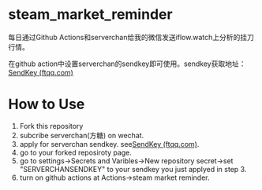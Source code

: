 # steam_market_reminder
每日通过Github Actions和serverchan给我的微信发送iflow.watch上分析的挂刀行情。

在github action中设置serverchan的sendkey即可使用。sendkey获取地址：[SendKey (ftqq.com)](https://sct.ftqq.com/sendkey)

# How to Use
1. Fork this repository
2. subcribe serverchan(方糖) on wechat.
3. apply for serverchan sendkey. see[SendKey (ftqq.com)](https://sct.ftqq.com/sendkey).
4. go to your forked reposiroty page.
5. go to settings->Secrets and Varibles->New repository secret->set "SERVERCHANSENDKEY" to your sendkey you just applyed in step 3.
6. turn on github actions at Actions->steam market reminder.
